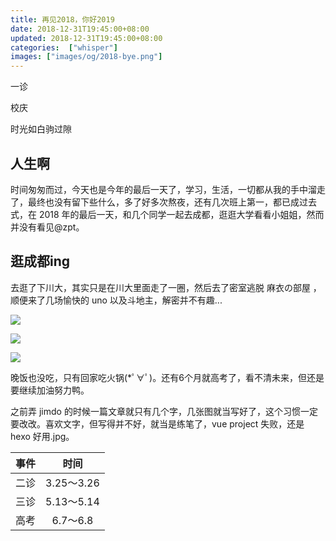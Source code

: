 ```yaml
---
title: 再见2018，你好2019
date: 2018-12-31T19:45:00+08:00
updated: 2018-12-31T19:45:00+08:00
categories:  ["whisper"]
images: ["images/og/2018-bye.png"]
---
```


一诊

校庆

时光如白驹过隙<!--more-->

## 人生啊

时间匆匆而过，今天也是今年的最后一天了，学习，生活，一切都从我的手中溜走了，最终也没有留下些什么，多了好多次熬夜，还有几次班上第一，都已成过去式，在 2018 年的最后一天，和几个同学一起去成都，逛逛大学看看小姐姐，然而并没有看见@zpt。

## 逛成都ing

去逛了下川大，其实只是在川大里面走了一圈，然后去了密室逃脱 麻衣の部屋 ，顺便来了几场愉快的 uno 以及斗地主，解密并不有趣...

![](/images/2018-bye/1.webp)

![](/images/2018-bye/2.webp)

![](/images/2018-bye/3.webp)

晚饭也没吃，只有回家吃火锅(*ﾟ∀ﾟ)。还有6个月就高考了，看不清未来，但还是要继续加油努力鸭。

之前弄 jimdo 的时候一篇文章就只有几个字，几张图就当写好了，这个习惯一定要改改。喜欢文字，但写得并不好，就当是练笔了，vue project 失败，还是 hexo 好用.jpg。


| 事件 | 时间 |
| :----: | :----: |
| 二诊 | 3.25～3.26 |
| 三诊 | 5.13～5.14 |
| 高考 | 6.7～6.8 |
